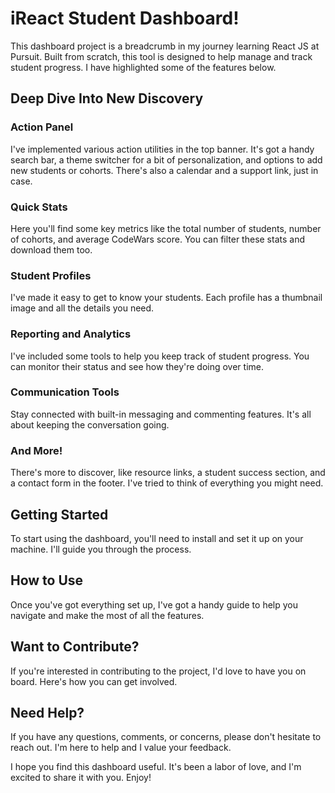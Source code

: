 # iReact Student Dashboard!

This dashboard project is a breadcrumb in my journey learning React JS at Pursuit. Built from scratch, this tool is designed to help manage and track student progress. I have highlighted some of the features below.

## Deep Dive Into New Discovery

### Action Panel
I've implemented various action utilities in the top banner. It's got a handy search bar, a theme switcher for a bit of personalization, and options to add new students or cohorts. There's also a calendar and a support link, just in case.

### Quick Stats
Here you'll find some key metrics like the total number of students, number of cohorts, and average CodeWars score. You can filter these stats and download them too.

### Student Profiles
I've made it easy to get to know your students. Each profile has a thumbnail image and all the details you need.

### Reporting and Analytics
I've included some tools to help you keep track of student progress. You can monitor their status and see how they're doing over time.

### Communication Tools
Stay connected with built-in messaging and commenting features. It's all about keeping the conversation going.

### And More!
There's more to discover, like resource links, a student success section, and a contact form in the footer. I've tried to think of everything you might need.

## Getting Started
To start using the dashboard, you'll need to install and set it up on your machine. I'll guide you through the process.

## How to Use
Once you've got everything set up, I've got a handy guide to help you navigate and make the most of all the features.

## Want to Contribute?
If you're interested in contributing to the project, I'd love to have you on board. Here's how you can get involved.

## Need Help?
If you have any questions, comments, or concerns, please don't hesitate to reach out. I'm here to help and I value your feedback.

I hope you find this dashboard useful. It's been a labor of love, and I'm excited to share it with you. Enjoy!